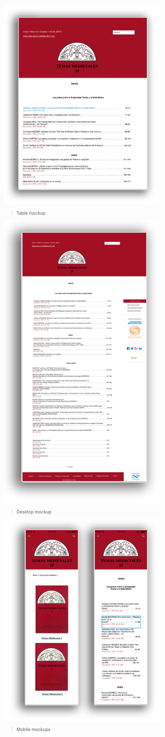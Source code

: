 ![table.png](../images/3884790597-table.png)
> Table mockup

![desktop.png](../images/3731280796-desktop.png)
> Desktop mockup

![mobile.png](../images/4186603432-mobile.png)
> Mobile mockups
